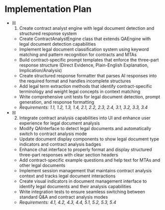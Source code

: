 # Implementation Plan

- [x] 1. Create contract analyst engine with legal document detection and structured response system

  - Create ContractAnalystEngine class that extends QAEngine with legal document detection capabilities
  - Implement legal document classification system using keyword matching and pattern recognition for contracts and MTAs
  - Build contract-specific prompt templates that enforce the three-part response structure (Direct Evidence, Plain-English Explanation, Implication/Analysis)
  - Create structured response formatter that parses AI responses into the required format and handles incomplete structures
  - Add legal term extraction methods that identify contract-specific terminology and weight legal concepts in context matching
  - Write comprehensive unit tests for legal document detection, prompt generation, and response formatting
  - _Requirements: 1.1, 1.2, 1.3, 1.4, 2.1, 2.2, 2.3, 2.4, 3.1, 3.2, 3.3, 3.4_

- [x] 2. Integrate contract analysis capabilities into UI and enhance user experience for legal document analysis
  - Modify QAInterface to detect legal documents and automatically switch to contract analysis mode
  - Update document display components to show legal document type indicators and contract analysis badges
  - Enhance chat interface to properly format and display structured three-part responses with clear section headers
  - Add contract-specific example questions and help text for MTAs and other legal documents
  - Implement session management that maintains contract analysis context and tracks legal document interactions
  - Create visual indicators in document management interface to identify legal documents and their analysis capabilities
  - Write integration tests to ensure seamless switching between standard Q&A and contract analysis modes
  - _Requirements: 4.1, 4.2, 4.3, 4.4, 5.1, 5.2, 5.3, 5.4_

